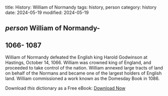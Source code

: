 title: History: William of Normandy
tags: history, person
category: history
date: 2024-05-19
modified: 2024-05-19

## _person_  William of Normandy-
  1066-
1087
-
William of Normandy
  defeated the English king Harold Godwinson at Hastings,
    October 14, 1066.
  William was crowned king of England, and
  proceeded to take control of the nation.  William annexed large
  tracts of land on behalf of the Normans and became one of the
  largest holders of English land.   William commissioned a work known as the
    Domesday Book
 in 1086.



Download *this* dictionary as a Free eBook: [Download Now]({static}static/CairnsHistoryDictionary.pdf)

